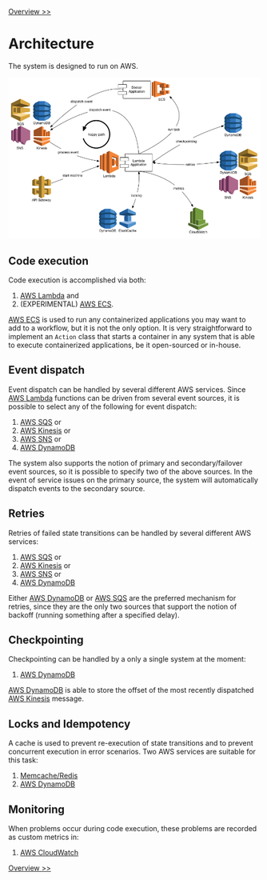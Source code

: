 <!--
Copyright 2016-2018 Workiva Inc.

Licensed under the Apache License, Version 2.0 (the "License");
you may not use this file except in compliance with the License.
You may obtain a copy of the License at

    http://www.apache.org/licenses/LICENSE-2.0

Unless required by applicable law or agreed to in writing, software
distributed under the License is distributed on an "AS IS" BASIS,
WITHOUT WARRANTIES OR CONDITIONS OF ANY KIND, either express or implied.
See the License for the specific language governing permissions and
limitations under the License.
-->

[Overview >>](OVERVIEW.md)

# Architecture

The system is designed to run on AWS. 

![AWS Architecture](images/architecture.png)

## Code execution

Code execution is accomplished via both:

1. [AWS Lambda](https://aws.amazon.com/lambda/) and 
1. (EXPERIMENTAL) [AWS ECS](https://aws.amazon.com/ecs/). 

 [AWS ECS](https://aws.amazon.com/ecs/) is used to run any containerized applications you may want to add to a 
workflow, but it is not the only option.  It is very straightforward 
to implement an `Action` class that starts a container in any system that is able 
to execute containerized applications, be it open-sourced or in-house.

## Event dispatch

Event dispatch can be handled by several different AWS services. Since [AWS Lambda](https://aws.amazon.com/lambda/) 
functions can be driven from several event sources, it is possible to select any of the following for
event dispatch:
 
1. [AWS SQS](https://aws.amazon.com/sqs/) or
1. [AWS Kinesis](https://aws.amazon.com/kinesis/) or
1. [AWS SNS](https://aws.amazon.com/sns/) or
1. [AWS DynamoDB](https://aws.amazon.com/dynamodb/)

The system also supports the notion of primary and secondary/failover event sources,
so it is possible to specify two of the above sources. In the event of service issues on 
the primary source, the system will automatically dispatch events to the secondary
source.

## Retries

Retries of failed state transitions can be handled by several different AWS services:

1. [AWS SQS](https://aws.amazon.com/sqs/) or
1. [AWS Kinesis](https://aws.amazon.com/kinesis/) or
1. [AWS SNS](https://aws.amazon.com/sns/) or
1. [AWS DynamoDB](https://aws.amazon.com/dynamodb/)

Either [AWS DynamoDB](https://aws.amazon.com/dynamodb/) or [AWS SQS](https://aws.amazon.com/sqs/) are 
the preferred mechanism for retries, since they are the only two sources that support the notion of 
backoff (running something after a specified delay).

## Checkpointing

Checkpointing can be handled by a only a single system at the moment:

1. [AWS DynamoDB](https://aws.amazon.com/dynamodb/)

[AWS DynamoDB](https://aws.amazon.com/dynamodb/) is able to store the offset of the most recently
dispatched [AWS Kinesis](https://aws.amazon.com/kinesis/) message.

## Locks and Idempotency

A cache is used to prevent re-execution of state transitions and to prevent
concurrent execution in error scenarios. Two AWS services are suitable for 
this task:

1. [Memcache/Redis](https://aws.amazon.com/elasticache/)
1. [AWS DynamoDB](https://aws.amazon.com/dynamodb/)

## Monitoring

When problems occur during code execution, these problems are recorded as custom
metrics in:

1. [AWS CloudWatch](https://aws.amazon.com/cloudwatch/)

[Overview >>](OVERVIEW.md)
